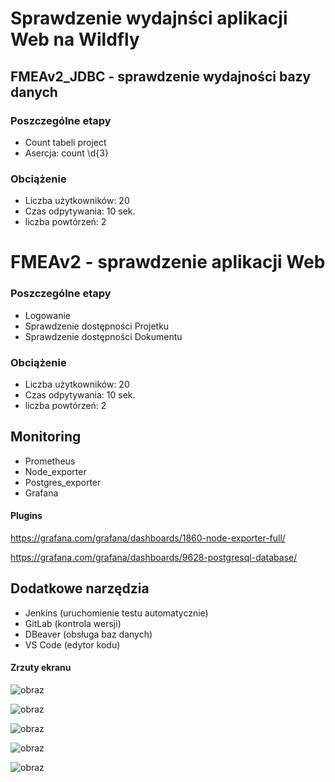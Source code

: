 # Sprawdzenie wydajnści aplikacji Web na Wildfly

## FMEAv2_JDBC - sprawdzenie wydajności bazy danych

### Poszczególne etapy

- Count tabeli project
- Asercja: 
  count
  \d{3}

### Obciążenie

- Liczba użytkowników: 20
- Czas odpytywania: 10 sek.
- liczba powtórzeń: 2



# FMEAv2 - sprawdzenie aplikacji Web

### Poszczególne etapy

- Logowanie
- Sprawdzenie dostępności Projetku
- Sprawdzenie dostępności Dokumentu

### Obciążenie

- Liczba użytkowników: 20
- Czas odpytywania: 10 sek.
- liczba powtórzeń: 2



## Monitoring

- Prometheus
- Node_exporter
- Postgres_exporter
- Grafana

#### Plugins
 
 https://grafana.com/grafana/dashboards/1860-node-exporter-full/
 
 https://grafana.com/grafana/dashboards/9628-postgresql-database/
 
 
 ## Dodatkowe narzędzia
 
 - Jenkins (uruchomienie testu automatycznie)
 - GitLab (kontrola wersji)
 - DBeaver (obsługa baz danych)
 - VS Code (edytor kodu)
 
 
 #### Zrzuty ekranu
 
![obraz](https://user-images.githubusercontent.com/75216446/204086746-4a798a31-cb86-4195-a7f8-5168afac06d0.png)

![obraz](https://user-images.githubusercontent.com/75216446/204086763-7c5042c9-0e95-416d-80d9-b086b619f75c.png)

![obraz](https://user-images.githubusercontent.com/75216446/204086820-117c3c75-4213-48a2-9991-034d10d52238.png)

![obraz](https://user-images.githubusercontent.com/75216446/204086846-47412c74-adc5-4010-a371-3c0149a9c5e5.png)

![obraz](https://user-images.githubusercontent.com/75216446/204086885-ec9f103d-6123-464f-8e67-ed554fcbcad2.png)



